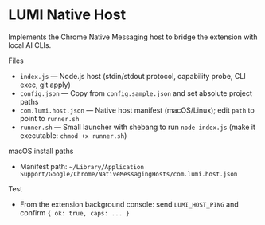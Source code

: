# LUMI Native Host

Implements the Chrome Native Messaging host to bridge the extension with local AI CLIs.

Files
- `index.js` — Node.js host (stdin/stdout protocol, capability probe, CLI exec, git apply)
- `config.json` — Copy from `config.sample.json` and set absolute project paths
- `com.lumi.host.json` — Native host manifest (macOS/Linux); edit `path` to point to `runner.sh`
- `runner.sh` — Small launcher with shebang to run `node index.js` (make it executable: `chmod +x runner.sh`)

macOS install paths
- Manifest path: `~/Library/Application Support/Google/Chrome/NativeMessagingHosts/com.lumi.host.json`

Test
- From the extension background console: send `LUMI_HOST_PING` and confirm `{ ok: true, caps: ... }`

